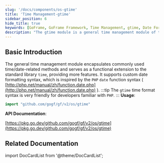 ```yaml
---
slug: '/docs/components/os-gtime'
title: 'Time Management-gtime'
sidebar_position: 6
hide_title: true
keywords: [GoFrame, GoFrame Framework, Time Management, gtime, Date Formatting, PHP date, General Time Module, Time Extension, Time Date Method, Custom Format]
description: "The gtime module is a general time management module of the GoFrame framework, which extends the functionality of Golang's standard library time. It provides custom date formatting syntax and has good compatibility with PHP's date function format, making it more convenient for PHP developers to implement time management in Go."
---
```


## Basic Introduction

The general time management module encapsulates commonly used time/date-related methods and serves as a functional extension to the standard library `time`, providing more features. It supports custom date formatting syntax, which is inspired by the `PHP` `date` function syntax ( [http://php.net/manual/zh/function.date.php](http://php.net/manual/zh/function.date.php) ).
:::tip
The `gtime` time format syntax is very friendly for developers familiar with `PHP`.
:::
**Usage**:

```go
import "github.com/gogf/gf/v2/os/gtime"
```

**API Documentation**:

[https://pkg.go.dev/github.com/gogf/gf/v2/os/gtime](https://pkg.go.dev/github.com/gogf/gf/v2/os/gtime)

## Related Documentation

import DocCardList from '@theme/DocCardList';

<DocCardList />